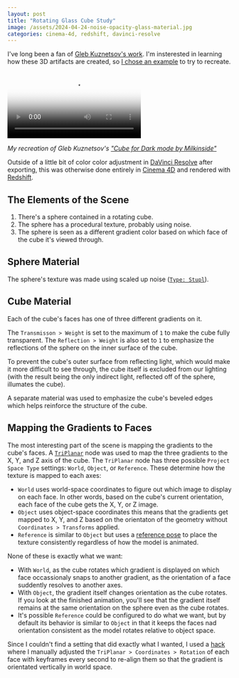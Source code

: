 ```yaml
---
layout: post
title: "Rotating Glass Cube Study"
image: /assets/2024-04-24-noise-opacity-glass-material.jpg
categories: cinema-4d, redshift, davinci-resolve
---
```


I've long been a fan of [Gleb Kuznetsov's work](https://dribbble.com/glebich). I'm insterested in learning how these 3D artifacts are created, so [I chose an example](https://dribbble.com/shots/7295607-Cube-for-Dark-mode-by-Milkinside) to try to recreate.

<video controls poster="/assets/2024-06-02-rotating-glass-cube-study.jpg">
  <source src="/assets/2024-06-02-rotating-glass-cube-study.mp4" type="video/mp4">
  Your browser does not support the video tag.
</video>

*My recreation of Gleb Kuznetsov's ["Cube for Dark mode by Milkinside"](https://dribbble.com/shots/7295607-Cube-for-Dark-mode-by-Milkinside)*

Outside of a little bit of color color adjustment in [DaVinci Resolve](https://www.blackmagicdesign.com/products/davinciresolve) after exporting, this was otherwise done entirely in [Cinema 4D](https://www.maxon.net/en/cinema-4d) and rendered with [Redshift](https://www.maxon.net/en/redshift).

## The Elements of the Scene

1. There's a sphere contained in a rotating cube.
2. The sphere has a procedural texture, probably using noise.
3. The sphere is seen as a different gradient color based on which face of the cube it's viewed through.

## Sphere Material

The sphere's texture was made using scaled up noise ([`Type: Stupl`](https://help.maxon.net/r3d/cinema/en-us/Content/html/Maxon+Noise.html)).

## Cube Material

Each of the cube's faces has one of three different gradients on it.

The `Transmisson > Weight` is set to the maximum of `1` to make the cube fully transparent. The `Reflection > Weight` is also set to `1` to emphasize the reflections of the sphere on the inner surface of the cube.

To prevent the cube's outer surface from reflecting light, which would make it more difficult to see through, the cube itself is excluded from our lighting (with the result being the only indirect light, reflected off of the sphere, illumates the cube).

A separate material was used to emphasize the cube's beveled edges which helps reinforce the structure of the cube.

## Mapping the Gradients to Faces

The most interesting part of the scene is mapping the gradients to the cube's faces. A [`TriPlanar`](https://help.maxon.net/r3d/3dsmax/en-us/Content/html/Tri+Planar.html) node was used to map the three gradients to the X, Y, and Z axis of the cube. The `TriPlanar` node has three possible `Project Space Type` settings: `World`, `Object`, or `Reference`. These determine how the texture is mapped to each axes:

- `World` uses world-space coordinates to figure out which image to display on each face. In other words, based on the cube's current orientation, each face of the cube gets the X, Y, or Z image.
- `Object` uses object-space coordinates this means that the gradients get mapped to X, Y, and Z based on the orientaton of the geometry without `Coordinates > Transforms` applied.
- `Reference` is similar to `Object` but uses a [reference pose](https://en.wikipedia.org/wiki/T-pose) to place the texture consistently regardless of how the model is animated.

None of these is exactly what we want:

- With `World`, as the cube rotates which gradient is displayed on which face occassionaly snaps to another gradient, as the orientation of a face suddently resolves to another axes.
- With `Object`, the gradient itself changes orientation as the cube rotates. If you look at the finished animation, you'll see that the gradient itself remains at the same orientation on the sphere even as the cube rotates.
- It's possible `Reference` could be configured to do what we want, but by default its behavior is similar to `Object` in that it keeps the faces nad orientation consistent as the model rotates relative to object space.

Since I couldn't find a setting that did exactly what I wanted, I used a [hack](https://en.wikipedia.org/wiki/Kludge#Computer_science) where I manually adjusted the `TriPlanar > Coordinates > Rotation` of each face with keyframes every second to re-align them so that the gradient is orientated vertically in world space.

